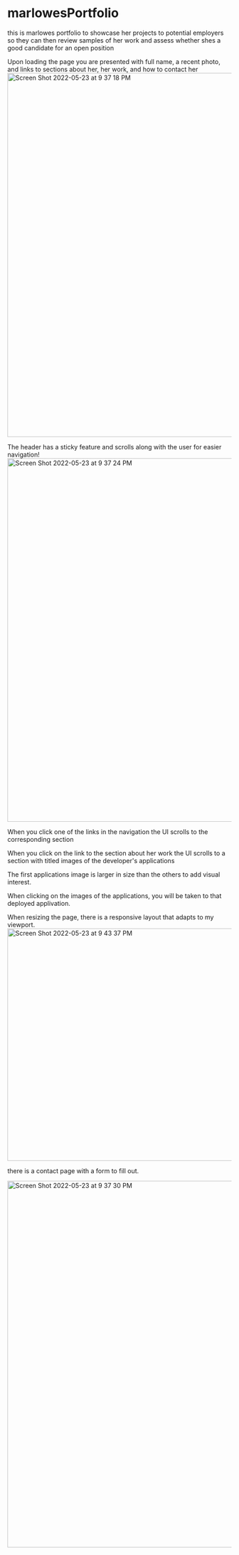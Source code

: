 # marlowesPortfolio
this is marlowes portfolio to showcase her projects to potential employers
so they can then review samples of her work and assess whether shes a good candidate for an open position



Upon loading the page you are presented with full name, a recent photo, and links to sections about her, her work, and how to contact her
<img width="819" alt="Screen Shot 2022-05-23 at 9 37 18 PM" src="https://user-images.githubusercontent.com/102998972/169950603-533c324a-168d-4979-8c1e-8138af9258b1.png">


The header has a sticky feature and scrolls along with the user for easier navigation!
<img width="818" alt="Screen Shot 2022-05-23 at 9 37 24 PM" src="https://user-images.githubusercontent.com/102998972/169950629-f76a1098-565e-4cad-9925-cf20cad29618.png">


When you click one of the links in the navigation the UI scrolls to the corresponding section

When you click on the link to the section about her work the UI scrolls to a section with titled images of the developer's applications

The first applications image is larger in size than the others to add visual interest.


When clicking on the images of the applications, you will be taken to that deployed applivation.

When resizing the page, there is a responsive layout that adapts to my viewport.
<img width="523" alt="Screen Shot 2022-05-23 at 9 43 37 PM" src="https://user-images.githubusercontent.com/102998972/169950839-49c8cff4-0fb1-4867-999c-f0296c9f2196.png">



there is a contact page with a form to fill out.

<img width="825" alt="Screen Shot 2022-05-23 at 9 37 30 PM" src="https://user-images.githubusercontent.com/102998972/169950652-203f3ad6-c976-4e36-b586-a6c588e34b65.png">
